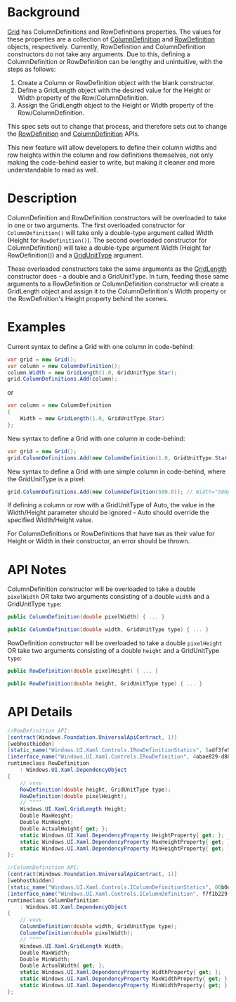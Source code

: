 
<!-- The purpose of this spec is to describe a new feature and
its APIs that make up a new feature in WinUI. -->

<!-- There are two audiences for the spec. The first are people
that want to evaluate and give feedback on the API, as part of
the submission process.  When it's complete
it will be incorporated into the public documentation at
docs.microsoft.com (http://docs.microsoft.com/uwp/toolkits/winui/).
Hopefully we'll be able to copy it mostly verbatim.
So the second audience is everyone that reads there to learn how
and why to use this API. -->

# Background
<!-- Use this section to provide background context for the new API(s) 
in this spec. -->

<!-- This section and the appendix are the only sections that likely
do not get copied to docs.microsoft.com; they're just an aid to reading this spec. -->

<!-- If you're modifying an existing API, included a link here to the
existing page(s) -->

<!-- For example, this section is a place to explain why you're adding this API rather than
modifying an existing API. -->

<!-- For example, this is a place to provide a brief explanation of some dependent
area, just explanation enough to understand this new API, rather than telling
the reader "go read 100 pages of background information posted at ...". -->

[Grid](https://docs.microsoft.com/en-us/uwp/api/windows.ui.xaml.controls.grid?view=winrt-18362) has ColumnDefinitions and RowDefinitions properties. The values for these properties are a collection of [ColumnDefinition](https://docs.microsoft.com/en-us/uwp/api/windows.ui.xaml.controls.columndefinition?view=winrt-18362) and [RowDefinition](https://docs.microsoft.com/en-us/uwp/api/windows.ui.xaml.controls.rowdefinition?view=winrt-18362) objects, respectively. Currently, RowDefinition and ColumnDefinition constructors do not take any arguments. Due to this, defining a ColumnDefinition or RowDefinition can be lengthy and unintuitive, with the steps as follows:
1. Create a Column or RowDefinition object with the blank constructor.
2. Define a GridLength object with the desired value for the Height or Width property of the Row/ColumnDefinition.
3. Assign the GridLength object to the Height or Width property of the Row/ColumnDefinition. 

This spec sets out to change that process, and therefore sets out to change the [RowDefinition](https://docs.microsoft.com/uwp/api/Windows.UI.Xaml.Controls.RowDefinition) and [ColumnDefinition](https://docs.microsoft.com/uwp/api/windows.ui.xaml.controls.columndefinition) APIs.

This new feature will allow developers to define their column widths and row heights within the column and row definitions themselves, not only making the code-behind easier to write, but making it cleaner and more understandable to read as well. 

# Description
<!-- Use this section to provide a brief description of the feature.
For an example, see the introduction to the PasswordBox control 
(http://docs.microsoft.com/windows/uwp/design/controls-and-patterns/password-box). -->

ColumnDefinition and RowDefinition constructors will be overloaded to take in one or two arguments. The first overloaded constructor for `ColumnDefinition()` will take only a double-type argument called Width (Height for `RowDefinition()`). The second overloaded constructor for ColumnDefinition() will take a double-type argument Width (Height for RowDefinition()) and a [GridUnitType](https://docs.microsoft.com/en-us/uwp/api/windows.ui.xaml.gridlength.gridunittype) argument.

These overloaded constructors take the same arguments as the [GridLength](https://docs.microsoft.com/en-us/uwp/api/Windows.UI.Xaml.GridLength) constructor does - a double and a GridUnitType. In turn, feeding these same arguments to a RowDefinition or ColumnDefinition constructor will create a GridLength object and assign it to the ColumnDefinition's Width property or the RowDefinition's Height property behind the scenes. 

# Examples
<!-- Use this section to explain the features of the API, showing
example code with each description. The general format is: 
  feature explanation,
  example code
  feature explanation,
  example code
  etc.-->
  
<!-- Code samples should be in C# and/or C++/WinRT -->

<!-- As an example of this section, see the Examples section for the PasswordBox control 
(https://docs.microsoft.com/windows/uwp/design/controls-and-patterns/password-box#examples). -->
Current syntax to define a Grid with one column in code-behind:
```csharp
var grid = new Grid();
var column = new ColumnDefinition();
column.Width = new GridLength(1.0, GridUnitType.Star);
grid.ColumnDefinitions.Add(column);
```

or

```csharp
var column = new ColumnDefinition
{
    Width = new GridLength(1.0, GridUnitType.Star)
};
```


New syntax to define a Grid with one column in code-behind:
```csharp
var grid = new Grid();
grid.ColumnDefinitions.Add(new ColumnDefinition(1.0, GridUnitType.Star)); // Width="1*"
```

New syntax to define a Grid with one simple column in code-behind, where the GridUnitType is a pixel:
```csharp
grid.ColumnDefinitions.Add(new ColumnDefinition(500.0)); // Width="500px"
```

<!-- # Remarks -->
<!-- Explanation and guidance that doesn't fit into the Examples section. -->

<!-- APIs should only throw exceptions in exceptional conditions; basically,
only when there's a bug in the caller, such as argument exception.  But if for some
reason it's necessary for a caller to catch an exception from an API, call that
out with an explanation either here or in the Examples -->
If defining a column or row with a GridUnitType of Auto, the value in the Width/Height parameter should be ignored - Auto should override the specified Width/Height value. 

For ColumnDefinitions or RowDefinitions that have `NaN` as their value for Height or Width in their constructor, an error should be thrown.


# API Notes
ColumnDefinition constructor will be overloaded to take a double `pixelWidth` OR take two arguments consisting of a double `width` and a GridUnitType `type`:

```csharp
public ColumnDefinition(double pixelWidth) { ... }
```

```csharp
public ColumnDefinition(double width, GridUnitType type) { ... }
```

RowDefinition constructor will be overloaded to take a double `pixelHeight` OR take two arguments consisting of a double `height` and a GridUnitType `type`:

```csharp
public RowDefinition(double pixelHeight) { ... }
```

```csharp
public RowDefinition(double height, GridUnitType type) { ... }
```

# API Details
```csharp
//RowDefinition API:
[contract(Windows.Foundation.UniversalApiContract, 1)]
[webhosthidden]
[static_name("Windows.UI.Xaml.Controls.IRowDefinitionStatics", 5adf3fe5-2056-4724-94d6-e4812b022ec8)]
[interface_name("Windows.UI.Xaml.Controls.IRowDefinition", 4abae829-d80c-4a5e-a48c-f8b3d3b6533d)]
runtimeclass RowDefinition
    : Windows.UI.Xaml.DependencyObject
{
    // vvvv
    RowDefinition(double height, GridUnitType type);
    RowDefinition(double pixelHeight);
    // ^^^^
    Windows.UI.Xaml.GridLength Height;
    Double MaxHeight;
    Double MinHeight;
    Double ActualHeight{ get; };
    static Windows.UI.Xaml.DependencyProperty HeightProperty{ get; };
    static Windows.UI.Xaml.DependencyProperty MaxHeightProperty{ get; };
    static Windows.UI.Xaml.DependencyProperty MinHeightProperty{ get; };
};

//ColumnDefinition API:
[contract(Windows.Foundation.UniversalApiContract, 1)]
[webhosthidden]
[static_name("Windows.UI.Xaml.Controls.IColumnDefinitionStatics", 06b0d728-d044-40c6-942e-ae60eac74851)]
[interface_name("Windows.UI.Xaml.Controls.IColumnDefinition", f7f1b229-f024-467f-970a-7e705615db7b)]
runtimeclass ColumnDefinition
    : Windows.UI.Xaml.DependencyObject
{
    // vvvv
    ColumnDefinition(double width, GridUnitType type);
    ColumnDefinition(double pixelWidth);
    // ^^^^
    Windows.UI.Xaml.GridLength Width;
    Double MaxWidth;
    Double MinWidth;
    Double ActualWidth{ get; };
    static Windows.UI.Xaml.DependencyProperty WidthProperty{ get; };
    static Windows.UI.Xaml.DependencyProperty MaxWidthProperty{ get; };
    static Windows.UI.Xaml.DependencyProperty MinWidthProperty{ get; };
};
```

<!-- # Appendix -->
<!-- Anything else that you want to write down for posterity, but 
that isn't necessary to understand the purpose and usage of the API.
For example, implementation details. -->
